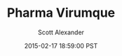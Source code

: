 ---
layout: podcast
title: "Pharma Virumque"
author: Scott Alexander
description: https://slatestarcodex.com/2015/02/17/pharma-virumque/
date: 2015-02-17 18:59:00 PST
length: 3242211
duration: 810
guid: pharma-virumque
---